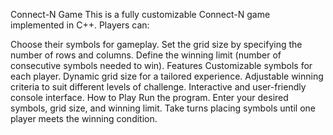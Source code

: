 Connect-N Game
This is a fully customizable Connect-N game implemented in C++. Players can:

Choose their symbols for gameplay.
Set the grid size by specifying the number of rows and columns.
Define the winning limit (number of consecutive symbols needed to win).
Features
Customizable symbols for each player.
Dynamic grid size for a tailored experience.
Adjustable winning criteria to suit different levels of challenge.
Interactive and user-friendly console interface.
How to Play
Run the program.
Enter your desired symbols, grid size, and winning limit.
Take turns placing symbols until one player meets the winning condition.
